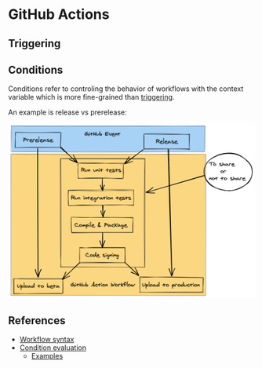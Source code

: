 # GitHub Actions

## Triggering

## Conditions

Conditions refer to controling the behavior of workflows with the context variable which is more fine-grained than [triggering](#triggering).

An example is release vs prerelease:

![release vs prerelease workflow demonstration](./assets/release_vs_prerelease_workflow_demonstration.png)

## References

- [Workflow syntax](https://help.github.com/en/actions/reference/workflow-syntax-for-github-actions)
- [Condition evaluation](https://help.github.com/en/actions/reference/context-and-expression-syntax-for-github-actions)
  - [Examples](./conditions)

<Disqus/>
